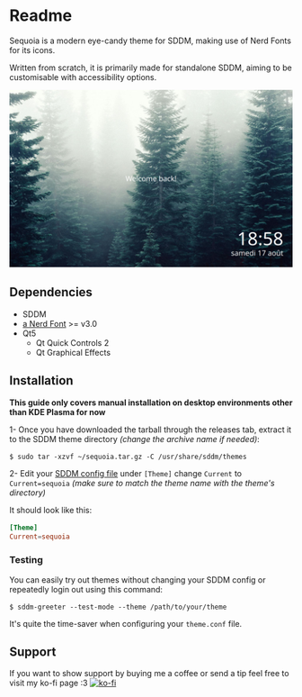 # Readme

Sequoia is a modern eye-candy theme for SDDM, making use of Nerd Fonts for its icons.

Written from scratch, it is primarily made for standalone SDDM, aiming to be customisable with accessibility options.

![theme screenshot](preview.png "Preview")

## Dependencies

* SDDM
* [a Nerd Font](https://www.nerdfonts.com/) >= v3.0
* Qt5
  * Qt Quick Controls 2
  * Qt Graphical Effects

## Installation

**This guide only covers manual installation on desktop environments other than KDE Plasma for now**

1- Once you have downloaded the tarball through the releases tab, extract it to the SDDM theme directory *(change the archive name if needed)*:

```
$ sudo tar -xzvf ~/sequoia.tar.gz -C /usr/share/sddm/themes
```

2- Edit your [SDDM config file](https://man.archlinux.org/man/sddm.conf.5) under `[Theme]` change `Current` to `Current=sequoia` *(make sure to match the theme name with the theme's directory)*

It should look like this:

```conf
[Theme]
Current=sequoia
```

### Testing

You can easily try out themes without changing your SDDM config or repeatedly login out using this command:

```
$ sddm-greeter --test-mode --theme /path/to/your/theme
```

It's quite the time-saver when configuring your `theme.conf` file.

## Support

If you want to show support by buying me a coffee or send a tip feel free to visit my ko-fi page :3
[![ko-fi](https://ko-fi.com/img/githubbutton_sm.svg)](https://ko-fi.com/Y8Y0473AA)
